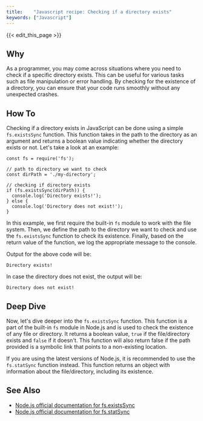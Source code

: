 ```yaml
---
title:    "Javascript recipe: Checking if a directory exists"
keywords: ["Javascript"]
---
```


{{< edit_this_page >}}

## Why
As a programmer, you may come across situations where you need to check if a specific directory exists. This can be useful for various tasks such as file manipulation or error handling. By checking for the existence of a directory, you can ensure that your code runs smoothly without any unexpected crashes.

## How To
Checking if a directory exists in JavaScript can be done using a simple ```fs.existsSync``` function. This function takes in the path to the directory as an argument and returns a boolean value indicating whether the directory exists or not. Let's take a look at an example:

```
const fs = require('fs');

// path to directory we want to check 
const dirPath = './my-directory';

// checking if directory exists 
if (fs.existsSync(dirPath)) {
  console.log('Directory exists!');
} else {
  console.log('Directory does not exist!');
}
```

In this example, we first require the built-in ```fs``` module to work with the file system. Then, we define the path to the directory we want to check and use the ```fs.existsSync``` function to check its existence. Finally, based on the return value of the function, we log the appropriate message to the console.

Output for the above code will be:

```
Directory exists!
```

In case the directory does not exist, the output will be:

```
Directory does not exist!
```

## Deep Dive
Now, let's dive deeper into the ```fs.existsSync``` function. This function is a part of the built-in ```fs``` module in Node.js and is used to check the existence of any file or directory. It returns a boolean value, ```true``` if the file/directory exists and ```false``` if it doesn't. This function will also return false if the path provided is a symbolic link that points to a non-existing location.

If you are using the latest versions of Node.js, it is recommended to use the ```fs.statSync``` function instead. This function returns an object with information about the file/directory, including its existence.

## See Also
- [Node.js official documentation for fs.existsSync](https://nodejs.org/api/fs.html#fs_fs_existssync_path)
- [Node.js official documentation for fs.statSync](https://nodejs.org/api/fs.html#fs_fs_statsync_path_options)